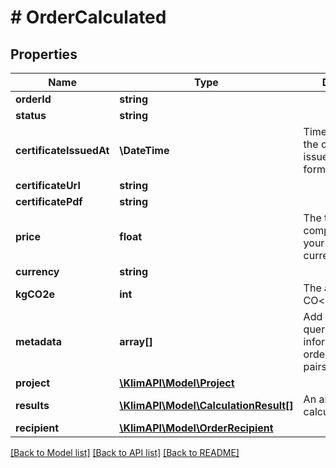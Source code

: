# # OrderCalculated

## Properties

Name | Type | Description | Notes
------------ | ------------- | ------------- | -------------
**orderId** | **string** |  | [optional]
**status** | **string** |  | [optional]
**certificateIssuedAt** | **\DateTime** | Timestamp of when the certificate was issued in ISO 8601 format (UTC) | [optional]
**certificateUrl** | **string** |  | [optional]
**certificatePdf** | **string** |  | [optional]
**price** | **float** | The total of the compensation in your given currency **excl. VAT**. | [optional]
**currency** | **string** |  | [optional]
**kgCO2e** | **int** | The amount of kg CO&lt;sub&gt;2&lt;/sub&gt;e. | [optional]
**metadata** | **array[]** | Add additional queryable information to the order as key-value pairs | [optional]
**project** | [**\KlimAPI\Model\Project**](Project.md) |  | [optional]
**results** | [**\KlimAPI\Model\CalculationResult[]**](CalculationResult.md) | An array of the calculation results | [optional]
**recipient** | [**\KlimAPI\Model\OrderRecipient**](OrderRecipient.md) |  | [optional]

[[Back to Model list]](../../README.md#models) [[Back to API list]](../../README.md#endpoints) [[Back to README]](../../README.md)
